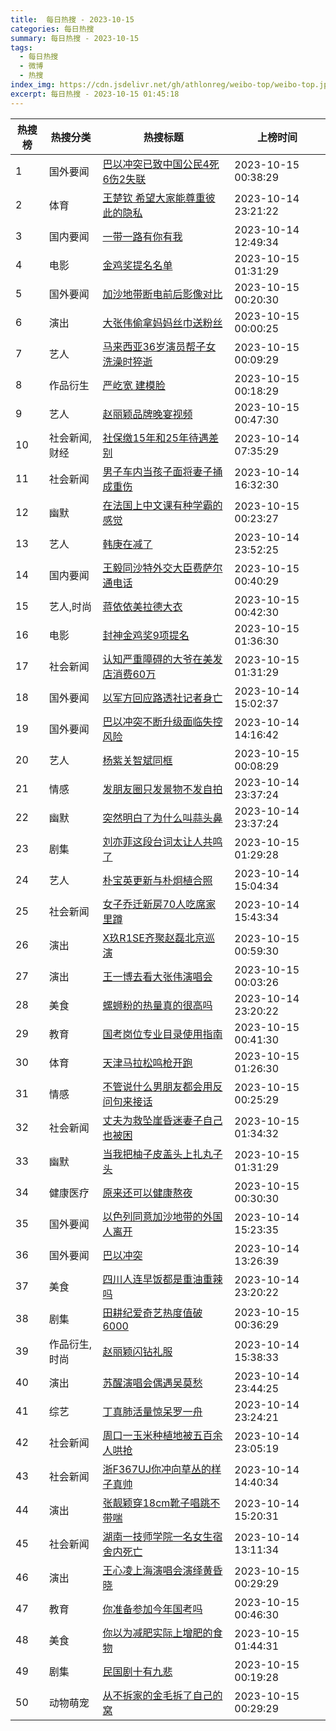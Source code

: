 ```yaml
---
title:  每日热搜 - 2023-10-15
categories: 每日热搜
summary: 每日热搜 - 2023-10-15
tags:
  - 每日热搜
  - 微博
  - 热搜
index_img: https://cdn.jsdelivr.net/gh/athlonreg/weibo-top/weibo-top.jpeg
excerpt: 每日热搜 - 2023-10-15 01:45:18
---
```


| 热搜榜 | 热搜分类 | 热搜标题 | 上榜时间 |
| --- | --- | --- | --- |
| 1 | 国外要闻 | [巴以冲突已致中国公民4死6伤2失联](https://s.weibo.com/weibo%3Fq%3D%2523%E5%B7%B4%E4%BB%A5%E5%86%B2%E7%AA%81%E5%B7%B2%E8%87%B4%E4%B8%AD%E5%9B%BD%E5%85%AC%E6%B0%914%E6%AD%BB6%E4%BC%A42%E5%A4%B1%E8%81%94%2523) | 2023-10-15 00:38:29 | 
| 2 | 体育 | [王楚钦 希望大家能尊重彼此的隐私](https://s.weibo.com/weibo%3Fq%3D%2523%E7%8E%8B%E6%A5%9A%E9%92%A6%20%E5%B8%8C%E6%9C%9B%E5%A4%A7%E5%AE%B6%E8%83%BD%E5%B0%8A%E9%87%8D%E5%BD%BC%E6%AD%A4%E7%9A%84%E9%9A%90%E7%A7%81%2523) | 2023-10-14 23:21:22 | 
| 3 | 国内要闻 | [一带一路有你有我](https://s.weibo.com/weibo%3Fq%3D%2523%E4%B8%80%E5%B8%A6%E4%B8%80%E8%B7%AF%E6%9C%89%E4%BD%A0%E6%9C%89%E6%88%91%2523) | 2023-10-14 12:49:34 | 
| 4 | 电影 | [金鸡奖提名名单](https://s.weibo.com/weibo%3Fq%3D%2523%E9%87%91%E9%B8%A1%E5%A5%96%E6%8F%90%E5%90%8D%E5%90%8D%E5%8D%95%2523) | 2023-10-15 01:31:29 | 
| 5 | 国外要闻 | [加沙地带断电前后影像对比](https://s.weibo.com/weibo%3Fq%3D%2523%E5%8A%A0%E6%B2%99%E5%9C%B0%E5%B8%A6%E6%96%AD%E7%94%B5%E5%89%8D%E5%90%8E%E5%BD%B1%E5%83%8F%E5%AF%B9%E6%AF%94%2523) | 2023-10-15 00:20:30 | 
| 6 | 演出 | [大张伟偷拿妈妈丝巾送粉丝](https://s.weibo.com/weibo%3Fq%3D%2523%E5%A4%A7%E5%BC%A0%E4%BC%9F%E5%81%B7%E6%8B%BF%E5%A6%88%E5%A6%88%E4%B8%9D%E5%B7%BE%E9%80%81%E7%B2%89%E4%B8%9D%2523) | 2023-10-15 00:00:25 | 
| 7 | 艺人 | [马来西亚36岁演员帮子女洗澡时猝逝](https://s.weibo.com/weibo%3Fq%3D%2523%E9%A9%AC%E6%9D%A5%E8%A5%BF%E4%BA%9A36%E5%B2%81%E6%BC%94%E5%91%98%E5%B8%AE%E5%AD%90%E5%A5%B3%E6%B4%97%E6%BE%A1%E6%97%B6%E7%8C%9D%E9%80%9D%2523) | 2023-10-15 00:09:29 | 
| 8 | 作品衍生 | [严屹宽 建模脸](https://s.weibo.com/weibo%3Fq%3D%2523%E4%B8%A5%E5%B1%B9%E5%AE%BD%20%E5%BB%BA%E6%A8%A1%E8%84%B8%2523) | 2023-10-15 00:18:29 | 
| 9 | 艺人 | [赵丽颖品牌晚宴视频](https://s.weibo.com/weibo%3Fq%3D%2523%E8%B5%B5%E4%B8%BD%E9%A2%96%E5%93%81%E7%89%8C%E6%99%9A%E5%AE%B4%E8%A7%86%E9%A2%91%2523) | 2023-10-15 00:47:30 | 
| 10 | 社会新闻,财经 | [社保缴15年和25年待遇差别](https://s.weibo.com/weibo%3Fq%3D%2523%E7%A4%BE%E4%BF%9D%E7%BC%B415%E5%B9%B4%E5%92%8C25%E5%B9%B4%E5%BE%85%E9%81%87%E5%B7%AE%E5%88%AB%2523) | 2023-10-14 07:35:29 | 
| 11 | 社会新闻 | [男子车内当孩子面将妻子捅成重伤](https://s.weibo.com/weibo%3Fq%3D%2523%E7%94%B7%E5%AD%90%E8%BD%A6%E5%86%85%E5%BD%93%E5%AD%A9%E5%AD%90%E9%9D%A2%E5%B0%86%E5%A6%BB%E5%AD%90%E6%8D%85%E6%88%90%E9%87%8D%E4%BC%A4%2523) | 2023-10-14 16:32:30 | 
| 12 | 幽默 | [在法国上中文课有种学霸的感觉](https://s.weibo.com/weibo%3Fq%3D%2523%E5%9C%A8%E6%B3%95%E5%9B%BD%E4%B8%8A%E4%B8%AD%E6%96%87%E8%AF%BE%E6%9C%89%E7%A7%8D%E5%AD%A6%E9%9C%B8%E7%9A%84%E6%84%9F%E8%A7%89%2523) | 2023-10-15 00:23:27 | 
| 13 | 艺人 | [韩庚在减了](https://s.weibo.com/weibo%3Fq%3D%2523%E9%9F%A9%E5%BA%9A%E5%9C%A8%E5%87%8F%E4%BA%86%2523) | 2023-10-14 23:52:25 | 
| 14 | 国内要闻 | [王毅同沙特外交大臣费萨尔通电话](https://s.weibo.com/weibo%3Fq%3D%2523%E7%8E%8B%E6%AF%85%E5%90%8C%E6%B2%99%E7%89%B9%E5%A4%96%E4%BA%A4%E5%A4%A7%E8%87%A3%E8%B4%B9%E8%90%A8%E5%B0%94%E9%80%9A%E7%94%B5%E8%AF%9D%2523) | 2023-10-15 00:40:29 | 
| 15 | 艺人,时尚 | [蒋依依美拉德大衣](https://s.weibo.com/weibo%3Fq%3D%2523%E8%92%8B%E4%BE%9D%E4%BE%9D%E7%BE%8E%E6%8B%89%E5%BE%B7%E5%A4%A7%E8%A1%A3%2523) | 2023-10-15 00:42:30 | 
| 16 | 电影 | [封神金鸡奖9项提名](https://s.weibo.com/weibo%3Fq%3D%2523%E5%B0%81%E7%A5%9E%E9%87%91%E9%B8%A1%E5%A5%969%E9%A1%B9%E6%8F%90%E5%90%8D%2523) | 2023-10-15 01:36:30 | 
| 17 | 社会新闻 | [认知严重障碍的大爷在美发店消费60万](https://s.weibo.com/weibo%3Fq%3D%2523%E8%AE%A4%E7%9F%A5%E4%B8%A5%E9%87%8D%E9%9A%9C%E7%A2%8D%E7%9A%84%E5%A4%A7%E7%88%B7%E5%9C%A8%E7%BE%8E%E5%8F%91%E5%BA%97%E6%B6%88%E8%B4%B960%E4%B8%87%2523) | 2023-10-15 01:31:29 | 
| 18 | 国外要闻 | [以军方回应路透社记者身亡](https://s.weibo.com/weibo%3Fq%3D%2523%E4%BB%A5%E5%86%9B%E6%96%B9%E5%9B%9E%E5%BA%94%E8%B7%AF%E9%80%8F%E7%A4%BE%E8%AE%B0%E8%80%85%E8%BA%AB%E4%BA%A1%2523) | 2023-10-14 15:02:37 | 
| 19 | 国外要闻 | [巴以冲突不断升级面临失控风险](https://s.weibo.com/weibo%3Fq%3D%2523%E5%B7%B4%E4%BB%A5%E5%86%B2%E7%AA%81%E4%B8%8D%E6%96%AD%E5%8D%87%E7%BA%A7%E9%9D%A2%E4%B8%B4%E5%A4%B1%E6%8E%A7%E9%A3%8E%E9%99%A9%2523) | 2023-10-14 14:16:42 | 
| 20 | 艺人 | [杨紫关智斌同框](https://s.weibo.com/weibo%3Fq%3D%2523%E6%9D%A8%E7%B4%AB%E5%85%B3%E6%99%BA%E6%96%8C%E5%90%8C%E6%A1%86%2523) | 2023-10-15 00:08:29 | 
| 21 | 情感 | [发朋友圈只发景物不发自拍](https://s.weibo.com/weibo%3Fq%3D%2523%E5%8F%91%E6%9C%8B%E5%8F%8B%E5%9C%88%E5%8F%AA%E5%8F%91%E6%99%AF%E7%89%A9%E4%B8%8D%E5%8F%91%E8%87%AA%E6%8B%8D%2523) | 2023-10-14 23:37:24 | 
| 22 | 幽默 | [突然明白了为什么叫蒜头鼻](https://s.weibo.com/weibo%3Fq%3D%2523%E7%AA%81%E7%84%B6%E6%98%8E%E7%99%BD%E4%BA%86%E4%B8%BA%E4%BB%80%E4%B9%88%E5%8F%AB%E8%92%9C%E5%A4%B4%E9%BC%BB%2523) | 2023-10-14 23:37:24 | 
| 23 | 剧集 | [刘亦菲这段台词太让人共鸣了](https://s.weibo.com/weibo%3Fq%3D%2523%E5%88%98%E4%BA%A6%E8%8F%B2%E8%BF%99%E6%AE%B5%E5%8F%B0%E8%AF%8D%E5%A4%AA%E8%AE%A9%E4%BA%BA%E5%85%B1%E9%B8%A3%E4%BA%86%2523) | 2023-10-15 01:29:28 | 
| 24 | 艺人 | [朴宝英更新与朴炯植合照](https://s.weibo.com/weibo%3Fq%3D%2523%E6%9C%B4%E5%AE%9D%E8%8B%B1%E6%9B%B4%E6%96%B0%E4%B8%8E%E6%9C%B4%E7%82%AF%E6%A4%8D%E5%90%88%E7%85%A7%2523) | 2023-10-14 15:04:34 | 
| 25 | 社会新闻 | [女子乔迁新房70人吃席家里蹲](https://s.weibo.com/weibo%3Fq%3D%2523%E5%A5%B3%E5%AD%90%E4%B9%94%E8%BF%81%E6%96%B0%E6%88%BF70%E4%BA%BA%E5%90%83%E5%B8%AD%E5%AE%B6%E9%87%8C%E8%B9%B2%2523) | 2023-10-14 15:43:34 | 
| 26 | 演出 | [X玖R1SE齐聚赵磊北京巡演](https://s.weibo.com/weibo%3Fq%3D%2523X%E7%8E%96R1SE%E9%BD%90%E8%81%9A%E8%B5%B5%E7%A3%8A%E5%8C%97%E4%BA%AC%E5%B7%A1%E6%BC%94%2523) | 2023-10-15 00:59:30 | 
| 27 | 演出 | [王一博去看大张伟演唱会](https://s.weibo.com/weibo%3Fq%3D%2523%E7%8E%8B%E4%B8%80%E5%8D%9A%E5%8E%BB%E7%9C%8B%E5%A4%A7%E5%BC%A0%E4%BC%9F%E6%BC%94%E5%94%B1%E4%BC%9A%2523) | 2023-10-15 00:03:26 | 
| 28 | 美食 | [螺蛳粉的热量真的很高吗](https://s.weibo.com/weibo%3Fq%3D%2523%E8%9E%BA%E8%9B%B3%E7%B2%89%E7%9A%84%E7%83%AD%E9%87%8F%E7%9C%9F%E7%9A%84%E5%BE%88%E9%AB%98%E5%90%97%2523) | 2023-10-14 23:20:22 | 
| 29 | 教育 | [国考岗位专业目录使用指南](https://s.weibo.com/weibo%3Fq%3D%2523%E5%9B%BD%E8%80%83%E5%B2%97%E4%BD%8D%E4%B8%93%E4%B8%9A%E7%9B%AE%E5%BD%95%E4%BD%BF%E7%94%A8%E6%8C%87%E5%8D%97%2523) | 2023-10-15 00:41:30 | 
| 30 | 体育 | [天津马拉松鸣枪开跑](https://s.weibo.com/weibo%3Fq%3D%2523%E5%A4%A9%E6%B4%A5%E9%A9%AC%E6%8B%89%E6%9D%BE%E9%B8%A3%E6%9E%AA%E5%BC%80%E8%B7%91%2523) | 2023-10-15 01:26:30 | 
| 31 | 情感 | [不管说什么男朋友都会用反问句来接话](https://s.weibo.com/weibo%3Fq%3D%2523%E4%B8%8D%E7%AE%A1%E8%AF%B4%E4%BB%80%E4%B9%88%E7%94%B7%E6%9C%8B%E5%8F%8B%E9%83%BD%E4%BC%9A%E7%94%A8%E5%8F%8D%E9%97%AE%E5%8F%A5%E6%9D%A5%E6%8E%A5%E8%AF%9D%2523) | 2023-10-15 00:25:29 | 
| 32 | 社会新闻 | [丈夫为救坠崖昏迷妻子自己也被困](https://s.weibo.com/weibo%3Fq%3D%2523%E4%B8%88%E5%A4%AB%E4%B8%BA%E6%95%91%E5%9D%A0%E5%B4%96%E6%98%8F%E8%BF%B7%E5%A6%BB%E5%AD%90%E8%87%AA%E5%B7%B1%E4%B9%9F%E8%A2%AB%E5%9B%B0%2523) | 2023-10-15 01:34:32 | 
| 33 | 幽默 | [当我把柚子皮盖头上扎丸子头](https://s.weibo.com/weibo%3Fq%3D%2523%E5%BD%93%E6%88%91%E6%8A%8A%E6%9F%9A%E5%AD%90%E7%9A%AE%E7%9B%96%E5%A4%B4%E4%B8%8A%E6%89%8E%E4%B8%B8%E5%AD%90%E5%A4%B4%2523) | 2023-10-15 01:31:29 | 
| 34 | 健康医疗 | [原来还可以健康熬夜](https://s.weibo.com/weibo%3Fq%3D%2523%E5%8E%9F%E6%9D%A5%E8%BF%98%E5%8F%AF%E4%BB%A5%E5%81%A5%E5%BA%B7%E7%86%AC%E5%A4%9C%2523) | 2023-10-15 00:30:30 | 
| 35 | 国外要闻 | [以色列同意加沙地带的外国人离开](https://s.weibo.com/weibo%3Fq%3D%2523%E4%BB%A5%E8%89%B2%E5%88%97%E5%90%8C%E6%84%8F%E5%8A%A0%E6%B2%99%E5%9C%B0%E5%B8%A6%E7%9A%84%E5%A4%96%E5%9B%BD%E4%BA%BA%E7%A6%BB%E5%BC%80%2523) | 2023-10-14 15:23:35 | 
| 36 | 国外要闻 | [巴以冲突](https://s.weibo.com/weibo%3Fq%3D%2523%E5%B7%B4%E4%BB%A5%E5%86%B2%E7%AA%81%2523) | 2023-10-14 13:26:39 | 
| 37 | 美食 | [四川人连早饭都是重油重辣吗](https://s.weibo.com/weibo%3Fq%3D%2523%E5%9B%9B%E5%B7%9D%E4%BA%BA%E8%BF%9E%E6%97%A9%E9%A5%AD%E9%83%BD%E6%98%AF%E9%87%8D%E6%B2%B9%E9%87%8D%E8%BE%A3%E5%90%97%2523) | 2023-10-14 23:20:22 | 
| 38 | 剧集 | [田耕纪爱奇艺热度值破6000](https://s.weibo.com/weibo%3Fq%3D%2523%E7%94%B0%E8%80%95%E7%BA%AA%E7%88%B1%E5%A5%87%E8%89%BA%E7%83%AD%E5%BA%A6%E5%80%BC%E7%A0%B46000%2523) | 2023-10-15 00:36:29 | 
| 39 | 作品衍生,时尚 | [赵丽颖闪钻礼服](https://s.weibo.com/weibo%3Fq%3D%2523%E8%B5%B5%E4%B8%BD%E9%A2%96%E9%97%AA%E9%92%BB%E7%A4%BC%E6%9C%8D%2523) | 2023-10-14 15:38:33 | 
| 40 | 演出 | [苏醒演唱会偶遇吴莫愁](https://s.weibo.com/weibo%3Fq%3D%2523%E8%8B%8F%E9%86%92%E6%BC%94%E5%94%B1%E4%BC%9A%E5%81%B6%E9%81%87%E5%90%B4%E8%8E%AB%E6%84%81%2523) | 2023-10-14 23:44:25 | 
| 41 | 综艺 | [丁真肺活量惊呆罗一舟](https://s.weibo.com/weibo%3Fq%3D%2523%E4%B8%81%E7%9C%9F%E8%82%BA%E6%B4%BB%E9%87%8F%E6%83%8A%E5%91%86%E7%BD%97%E4%B8%80%E8%88%9F%2523) | 2023-10-14 23:24:21 | 
| 42 | 社会新闻 | [周口一玉米种植地被五百余人哄抢](https://s.weibo.com/weibo%3Fq%3D%2523%E5%91%A8%E5%8F%A3%E4%B8%80%E7%8E%89%E7%B1%B3%E7%A7%8D%E6%A4%8D%E5%9C%B0%E8%A2%AB%E4%BA%94%E7%99%BE%E4%BD%99%E4%BA%BA%E5%93%84%E6%8A%A2%2523) | 2023-10-14 23:05:19 | 
| 43 | 社会新闻 | [浙F367UJ你冲向草丛的样子真帅](https://s.weibo.com/weibo%3Fq%3D%2523%E6%B5%99F367UJ%E4%BD%A0%E5%86%B2%E5%90%91%E8%8D%89%E4%B8%9B%E7%9A%84%E6%A0%B7%E5%AD%90%E7%9C%9F%E5%B8%85%2523) | 2023-10-14 14:40:34 | 
| 44 | 演出 | [张靓颖穿18cm靴子唱跳不带喘](https://s.weibo.com/weibo%3Fq%3D%2523%E5%BC%A0%E9%9D%93%E9%A2%96%E7%A9%BF18cm%E9%9D%B4%E5%AD%90%E5%94%B1%E8%B7%B3%E4%B8%8D%E5%B8%A6%E5%96%98%2523) | 2023-10-14 15:20:31 | 
| 45 | 社会新闻 | [湖南一技师学院一名女生宿舍内死亡](https://s.weibo.com/weibo%3Fq%3D%2523%E6%B9%96%E5%8D%97%E4%B8%80%E6%8A%80%E5%B8%88%E5%AD%A6%E9%99%A2%E4%B8%80%E5%90%8D%E5%A5%B3%E7%94%9F%E5%AE%BF%E8%88%8D%E5%86%85%E6%AD%BB%E4%BA%A1%2523) | 2023-10-14 13:11:34 | 
| 46 | 演出 | [王心凌上海演唱会演绎黄昏晓](https://s.weibo.com/weibo%3Fq%3D%2523%E7%8E%8B%E5%BF%83%E5%87%8C%E4%B8%8A%E6%B5%B7%E6%BC%94%E5%94%B1%E4%BC%9A%E6%BC%94%E7%BB%8E%E9%BB%84%E6%98%8F%E6%99%93%2523) | 2023-10-15 00:29:29 | 
| 47 | 教育 | [你准备参加今年国考吗](https://s.weibo.com/weibo%3Fq%3D%2523%E4%BD%A0%E5%87%86%E5%A4%87%E5%8F%82%E5%8A%A0%E4%BB%8A%E5%B9%B4%E5%9B%BD%E8%80%83%E5%90%97%2523) | 2023-10-15 00:46:30 | 
| 48 | 美食 | [你以为减肥实际上增肥的食物](https://s.weibo.com/weibo%3Fq%3D%2523%E4%BD%A0%E4%BB%A5%E4%B8%BA%E5%87%8F%E8%82%A5%E5%AE%9E%E9%99%85%E4%B8%8A%E5%A2%9E%E8%82%A5%E7%9A%84%E9%A3%9F%E7%89%A9%2523) | 2023-10-15 01:44:31 | 
| 49 | 剧集 | [民国剧十有九悲](https://s.weibo.com/weibo%3Fq%3D%2523%E6%B0%91%E5%9B%BD%E5%89%A7%E5%8D%81%E6%9C%89%E4%B9%9D%E6%82%B2%2523) | 2023-10-15 00:19:28 | 
| 50 | 动物萌宠 | [从不拆家的金毛拆了自己的窝](https://s.weibo.com/weibo%3Fq%3D%2523%E4%BB%8E%E4%B8%8D%E6%8B%86%E5%AE%B6%E7%9A%84%E9%87%91%E6%AF%9B%E6%8B%86%E4%BA%86%E8%87%AA%E5%B7%B1%E7%9A%84%E7%AA%9D%2523) | 2023-10-15 00:29:29 | 
